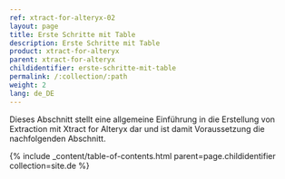 ```yaml
---
ref: xtract-for-alteryx-02
layout: page
title: Erste Schritte mit Table
description: Erste Schritte mit Table
product: xtract-for-alteryx
parent: xtract-for-alteryx
childidentifier: erste-schritte-mit-table
permalink: /:collection/:path
weight: 2
lang: de_DE
---
```


Dieses Abschnitt stellt eine allgemeine Einführung in die Erstellung von Extraction mit Xtract for Alteryx dar und ist damit Voraussetzung die nachfolgenden Abschnitt.

{% include _content/table-of-contents.html parent=page.childidentifier collection=site.de %}